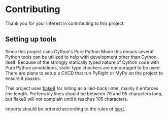 # Contributing

Thank you for your interest in contributing to this project.

## Setting up tools

Since this project uses Cython's Pure Python Mode this means several Python
tools can be utilized to help with development other than Cython itself.
Because of the strongly statically typed nature of Cython code with Pure
Python annotations, static type checkers are encouraged to be used.
There are plans to setup a CI/CD that run PyRight or MyPy on the project to
ensure it passes.

This project uses [flake8](https://github.com/PyCQA/flake8) for linting
as a laid-back linter, mainly it enforces line length. Preferrably lines
should be between 79 and 95 characters long, but flake8 will not complain
until it reaches 105 characters.

Imports should be ordered according to the rules of
[isort](https://github.com/PyCQA/isort).
